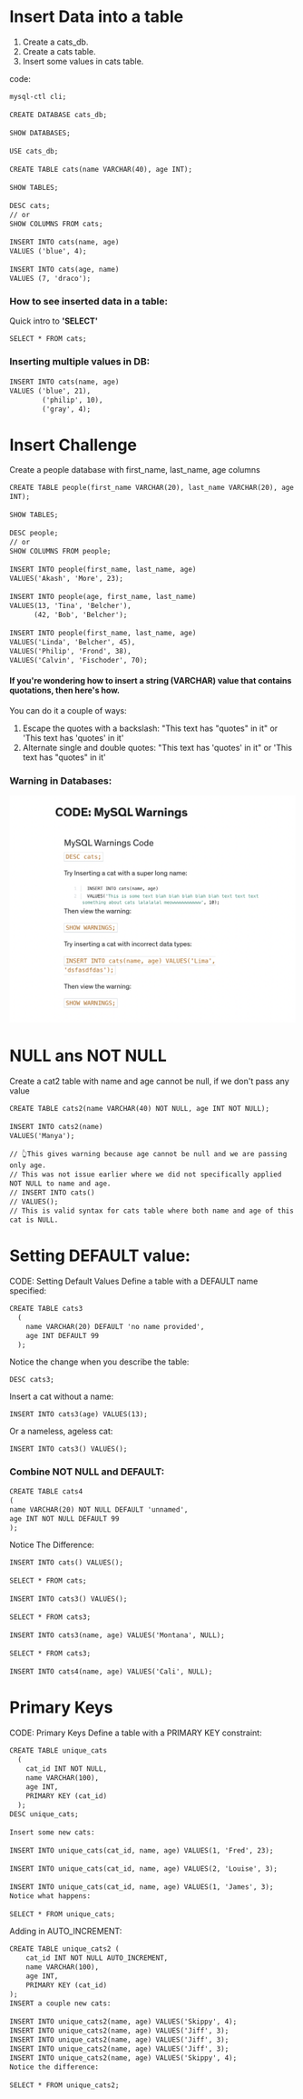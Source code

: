 # Insert Data into a table

1. Create a cats_db.
2. Create a cats table.
3. Insert some values in cats table.

code:

```
mysql-ctl cli;

CREATE DATABASE cats_db;

SHOW DATABASES;

USE cats_db;

CREATE TABLE cats(name VARCHAR(40), age INT);

SHOW TABLES;

DESC cats;
// or
SHOW COLUMNS FROM cats;

INSERT INTO cats(name, age)
VALUES ('blue', 4);

INSERT INTO cats(age, name)
VALUES (7, 'draco');
```

### How to see inserted data in a table:

Quick intro to **'SELECT'**

```
SELECT * FROM cats;
```

### Inserting multiple values in DB:

```
INSERT INTO cats(name, age)
VALUES ('blue', 21),
        ('philip', 10),
        ('gray', 4);
```

# Insert Challenge

Create a people database with first_name, last_name, age columns

```
CREATE TABLE people(first_name VARCHAR(20), last_name VARCHAR(20), age INT);

SHOW TABLES;

DESC people;
// or
SHOW COLUMNS FROM people;

INSERT INTO people(first_name, last_name, age)
VALUES('Akash', 'More', 23);

INSERT INTO people(age, first_name, last_name)
VALUES(13, 'Tina', 'Belcher'),
      (42, 'Bob', 'Belcher');

INSERT INTO people(first_name, last_name, age)
VALUES('Linda', 'Belcher', 45),
VALUES('Philip', 'Frond', 38),
VALUES('Calvin', 'Fischoder', 70);
```

#### If you're wondering how to insert a string (VARCHAR) value that contains quotations, then here's how.

You can do it a couple of ways:

1. Escape the quotes with a backslash: "This text has \"quotes\" in it" or 'This text has \'quotes\' in it'
2. Alternate single and double quotes: "This text has 'quotes' in it" or 'This text has "quotes" in it'

### Warning in Databases:

![Warning in Databases](./Warning.png)

# NULL ans NOT NULL

Create a cat2 table with name and age cannot be null, if we don't pass any value

```
CREATE TABLE cats2(name VARCHAR(40) NOT NULL, age INT NOT NULL);

INSERT INTO cats2(name)
VALUES('Manya');

// 👆This gives warning because age cannot be null and we are passing only age.
// This was not issue earlier where we did not specifically applied NOT NULL to name and age.
// INSERT INTO cats()
// VALUES();
// This is valid syntax for cats table where both name and age of this cat is NULL.
```

# Setting DEFAULT value:

CODE: Setting Default Values
Define a table with a DEFAULT name specified:

```
CREATE TABLE cats3
  (
    name VARCHAR(20) DEFAULT 'no name provided',
    age INT DEFAULT 99
  );
```

Notice the change when you describe the table:

```
DESC cats3;
```

Insert a cat without a name:

```
INSERT INTO cats3(age) VALUES(13);
```

Or a nameless, ageless cat:

```
INSERT INTO cats3() VALUES();
```

### Combine NOT NULL and DEFAULT:

```
CREATE TABLE cats4
(
name VARCHAR(20) NOT NULL DEFAULT 'unnamed',
age INT NOT NULL DEFAULT 99
);
```

Notice The Difference:

```
INSERT INTO cats() VALUES();

SELECT * FROM cats;

INSERT INTO cats3() VALUES();

SELECT * FROM cats3;

INSERT INTO cats3(name, age) VALUES('Montana', NULL);

SELECT * FROM cats3;

INSERT INTO cats4(name, age) VALUES('Cali', NULL);
```

# Primary Keys

CODE: Primary Keys
Define a table with a PRIMARY KEY constraint:

```
CREATE TABLE unique_cats
  (
    cat_id INT NOT NULL,
    name VARCHAR(100),
    age INT,
    PRIMARY KEY (cat_id)
  );
DESC unique_cats;

Insert some new cats:

INSERT INTO unique_cats(cat_id, name, age) VALUES(1, 'Fred', 23);

INSERT INTO unique_cats(cat_id, name, age) VALUES(2, 'Louise', 3);

INSERT INTO unique_cats(cat_id, name, age) VALUES(1, 'James', 3);
Notice what happens:

SELECT * FROM unique_cats;
```

Adding in AUTO_INCREMENT:

```
CREATE TABLE unique_cats2 (
    cat_id INT NOT NULL AUTO_INCREMENT,
    name VARCHAR(100),
    age INT,
    PRIMARY KEY (cat_id)
);
INSERT a couple new cats:

INSERT INTO unique_cats2(name, age) VALUES('Skippy', 4);
INSERT INTO unique_cats2(name, age) VALUES('Jiff', 3);
INSERT INTO unique_cats2(name, age) VALUES('Jiff', 3);
INSERT INTO unique_cats2(name, age) VALUES('Jiff', 3);
INSERT INTO unique_cats2(name, age) VALUES('Skippy', 4);
Notice the difference:

SELECT * FROM unique_cats2;
```
